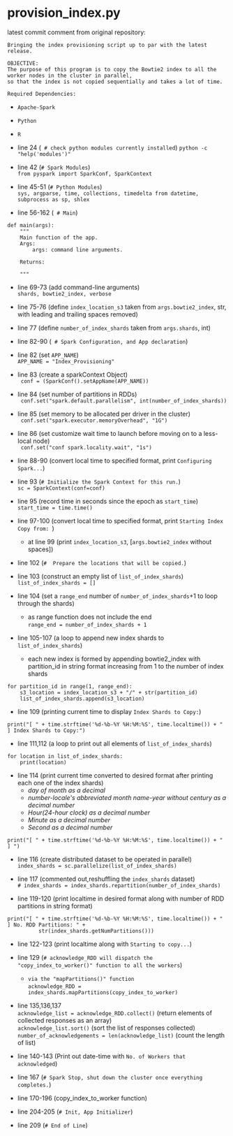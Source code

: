 # provision_index.py

latest commit comment from original repository:

```
Bringing the index provisioning script up to par with the latest release.

OBJECTIVE:
The purpose of this program is to copy the Bowtie2 index to all the worker nodes in the cluster in parallel, 
so that the index is not copied sequentially and takes a lot of time.

Required Dependencies:
```
- ```Apache-Spark```
- ```Python```
- ```R```

- line 24 (``` # check python modules currently installed```)
```python -c "help('modules')"```

- line 42 (``` # Spark Modules ```) \
``` from pyspark import SparkConf, SparkContext ```

- line 45-51 (``` # Python Modules ```) \
``` sys, argparse, time, collections, timedelta from datetime, subprocess as sp, shlex ```

- line 56-162 (``` # Main```)
```
def main(args):
    """
    Main function of the app.
    Args:
        args: command line arguments.
        
    Returns:
    
    """
```
- line 69-73 (add command-line arguments) \
```shards, bowtie2_index, verbose```

- line 75-76 (define ```index_location_s3``` taken from ```args.bowtie2_index```, str, with leading and trailing spaces removed)
- line 77 (define ```number_of_index_shards``` taken from ```args.shards```, int)

- line 82-90 (``` # Spark Configuration, and App declaration```)

- line 82 (set ```APP_NAME```) \
```APP_NAME = "Index_Provisioning" ```

- line 83 (create a sparkContext Object) \
``` conf = (SparkConf().setAppName(APP_NAME))```

- line 84 (set number of partitions in RDDs) \
``` conf.set("spark.default.parallelism", int(number_of_index_shards))```

- line 85 (set memory to be allocated per driver in the cluster) \
``` conf.set("spark.executor.memoryOverhead", "1G")```

- line 86 (set customize wait time to launch before moving on to a less-local node) \
``` conf.set("conf spark.locality.wait", "1s")```
- line 88-90 (convert local time to specified format, print ```Configuring Spark...```)

- line 93 (```# Initialize the Spark Context for this run.```) \
``` sc = SparkContext(conf=conf) ```

- line 95 (record time in seconds since the epoch as ```start_time```) \
`start_time = time.time()`

- line 97-100 (convert local time to specified format, print `Starting Index Copy from: `)
    - at line 99 (print `index_location_s3`, [`args.bowtie2_index` without spaces])

- line 102 (`#  Prepare the locations that will be copied.`)
- line 103 (construct an empty list of `list_of_index_shards`) \
`list_of_index_shards = []`
- line 104 (set a `range_end` number of `number_of_index_shards`+1 to loop through the shards)
    - as range function does not include the end \
`range_end = number_of_index_shards + 1`

- line 105-107 (a loop to append new index shards to `list_of_index_shards`) 
    - each new index is formed by appending bowtie2_index with partition_id in string format increasing from 1 to the number of index shards 
```
for partition_id in range(1, range_end):
    s3_location = index_location_s3 + "/" + str(partition_id)
    list_of_index_shards.append(s3_location)
```
- line 109 (printing current time to display `Index Shards to Copy:`)

```print("[ " + time.strftime('%d-%b-%Y %H:%M:%S', time.localtime()) + " ] Index Shards to Copy:")```

- line 111,112 (a loop to print out all elements of `list_of_index_shards`)
```
for location in list_of_index_shards:
    print(location)
```
- line 114 (print current time converted to desired format after printing each one of the index shards)
    - *day of month as a decimal*
    - *number-locale's abbreviated month name-year without century as a decimal number*
    - *Hour(24-hour clock) as a decimal number*
    - *Minute as a decimal number* 
    - *Second as a decimal number* 
 
```print("[ " + time.strftime('%d-%b-%Y %H:%M:%S', time.localtime()) + " ] ")```

- line 116 (create distributed dataset to be operated in parallel) \
`index_shards = sc.parallelize(list_of_index_shards)`

- line 117 (commented out,reshuffling the `index_shards` dataset) \
`# index_shards = index_shards.repartition(number_of_index_shards)`

- line 119-120 (print localtime in desired format along with number of RDD partitions in string format)
```
print("[ " + time.strftime('%d-%b-%Y %H:%M:%S', time.localtime()) + " ] No. RDD Partitions: " +
          str(index_shards.getNumPartitions()))
```

- line 122-123 (print localtime along with `Starting to copy...`)
- line 129 (` # acknowledge_RDD will dispatch the "copy_index_to_worker()" function to all the workers `)
    - `via the "mapPartitions()" function` \
`acknowledge_RDD = index_shards.mapPartitions(copy_index_to_worker)`

- line 135,136,137 \
   `acknowledge_list = acknowledge_RDD.collect()` (return elements of collected responses as an array) \
   `acknowledge_list.sort()` (sort the list of responses collected) \
   `number_of_acknowledgements = len(acknowledge_list)` (count the length of list)

- line 140-143 (Print out date-time with `No. of Workers that acknowledged`)

- line 167 (```# Spark Stop, shut down the cluster once everything completes.```)
- line 170-196 (copy_index_to_worker function)
- line 204-205 (``` # Init, App Initializer ```)
- line 209 (``` # End of Line ```)
